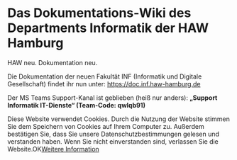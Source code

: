 Das Dokumentations-Wiki des Departments Informatik der HAW Hamburg
==========

HAW neu. Dokumentation neu.

Die Dokumentation der neuen Fakultät INF (Informatik und Digitale Gesellschaft) findet ihr nun unter: <https://doc.inf.haw-hamburg.de>

Der MS Teams Support-Kanal ist geblieben (heiß nur anders): **„Support Informatik IT-Dienste“ (Team-Code: qwlqb91)**

Diese Website verwendet Cookies. Durch die Nutzung der Website stimmen Sie dem Speichern von Cookies auf Ihrem Computer zu. Außerdem bestätigen Sie, dass Sie unsere Datenschutzbestimmungen gelesen und verstanden haben. Wenn Sie nicht einverstanden sind, verlassen Sie die Website.OK[Weitere Information](https://de.wikipedia.org/wiki/Cookie)
